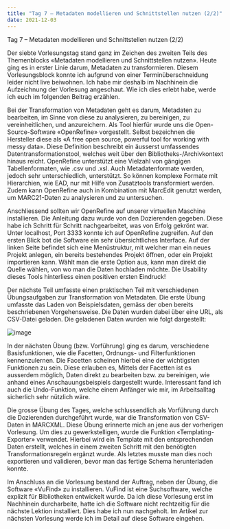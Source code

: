 ```yaml
---
title: "Tag 7 – Metadaten modellieren und Schnittstellen nutzen (2/2)"
date: 2021-12-03
---
```

Tag 7 – Metadaten modellieren und Schnittstellen nutzen (2/2)

Der siebte Vorlesungstag stand ganz im Zeichen des zweiten Teils des Themenblocks «Metadaten modellieren und Schnittstellen nutzen». Heute ging es in erster Linie darum, 
Metadaten zu transformieren. Diesem Vorlesungsblock konnte ich aufgrund von einer Terminüberschneidung leider nicht live beiwohnen. Ich habe mir deshalb im Nachhinein die 
Aufzeichnung der Vorlesung angeschaut. Wie ich dies erlebt habe, werde ich euch im folgenden Beitrag erzählen. 

Bei der Transformation von Metadaten geht es darum, Metadaten zu bearbeiten, im Sinne von diese zu analysieren, zu bereinigen, zu vereinheitlichen, und anzureichern. Als 
Tool hierfür wurde uns die Open-Source-Software «OpenRefine» vorgestellt. Selbst bezeichnen die Hersteller diese als «A free open source, powerful tool for working with 
messy data». Diese Definition beschreibt ein äusserst umfassendes Datentransformationstool, welches weit über den Bibliotheks-/Archivkontext hinaus reicht. OpenRefine 
unterstützt eine Vielzahl von gängigen Tabellenformaten, wie .csv und .xsl. Auch Metadatenformate werden, jedoch sehr unterschiedlich, unterstützt. So können komplexe 
Formate mit Hierarchien, wie EAD, nur mit Hilfe von Zusatztools transformiert werden. Zudem kann OpenRefine auch in Kombination mit MarcEdit genutzt werden, um MARC21-Daten 
zu analysieren und zu untersuchen. 

Anschliessend sollten wir OpenRefine auf unserer virtuellen Maschine installieren. Die Anleitung dazu wurde von den Dozierenden gegeben. Diese habe ich Schritt 
für Schritt nachgearbeitet, was von Erfolg gekrönt war. Unter localhost, Port 3333 konnte ich auf OpenRefine zugreifen. Auf den ersten Blick bot die Software ein sehr 
übersichtliches Interface. Auf der linken Seite befindet sich eine Menüstruktur, mit welcher man ein neues Projekt anlegen, ein bereits bestehendes Projekt öffnen, oder ein 
Projekt importieren kann. Wählt man die erste Option aus, kann man direkt die Quelle wählen, von wo man die Daten hochladen möchte. Die Usability dieses Tools hinterliess 
einen positiven ersten Eindruck!

Der nächste Teil umfasste einen praktischen Teil mit verschiedenen Übungsaufgaben zur Transformation von Metadaten. 
Die erste Übung umfasste das Laden von Beispielsdaten, gemäss der oben bereits beschriebenen Vorgehensweise. Die Daten wurden dabei über eine URL, als
CSV-Datei geladen. Die geladenen Daten wurden wie folgt dargestellt: 
 
![image](https://user-images.githubusercontent.com/81507183/150653402-5d2eb8ad-839f-48b2-86e3-c8ea8f93a2c5.png)

In der nächsten Übung (bzw. Vorführung) ging es darum, verschiedene Basisfunktionen, wie die Facetten, Ordnungs- und Filterfunktionen kennenzulernen. Die Facetten scheinen
hierbei eine der wichtigsten Funktionen zu sein. Diese erlauben es, Mittels der Facetten ist es ausserdem möglich, Daten direkt zu bearbeiten bzw. zu bereinigen, wie anhand 
eines Anschauungsbeispiels dargestellt wurde. Interessant fand ich auch die Undo-Funktion, welche einem Anfänger wie mir, im Arbeitsalltag sicherlich sehr nützlich wäre. 

Die grosse Übung des Tages, welche schlussendlich als Vorführung durch die Dozierenden durchgeführt wurde, war die Transformation von CSV-Daten in MARCXML. Diese Übung erinnerte mich 
an jene aus der vorherigen Vorlesung. Um dies zu gewerkstelligen, wurde die Funktion «Templating-Exporter» verwendet. Hierbei wird ein Template mit den entsprechenden Daten 
erstellt, welches in einem zweiten Schritt mit den benötigten Transformationsregeln ergänzt wurde. Als letztes musste man dies noch exportieren und validieren, bevor man das 
fertige Schema herunterladen konnte.

Im Anschluss an die Vorlesung bestand der Auftrag, neben der Übung, die Software «VuFind» zu installieren. VuFind ist eine Suchsoftware, welche explizit für Bibliotheken 
entwickelt wurde. Da ich diese Vorlesung erst im Nachhinein durcharbeite, hatte ich die Software nicht rechtzeitig für die nächste Lektion installiert. Dies habe ich nun 
nachgeholt. Im Artikel zur nächsten Vorlesung werde ich im Detail auf diese Software eingehen. 

